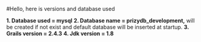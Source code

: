 
#Hello, here is versions and database used

**1. Database used =  mysql**
**2. Database name = prizydb_development,**
	will be created if not exist and default database will be inserted at startup.
**3. Grails version = 2.4.3**
**4. Jdk version = 1.8**

